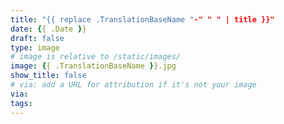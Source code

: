 ```yaml
---
title: "{{ replace .TranslationBaseName "-" " " | title }}"
date: {{ .Date }}
draft: false
type: image
# image is relative to /static/images/
image: {{ .TranslationBaseName }}.jpg
show_title: false
# via: add a URL for attribution if it's not your image
via: 
tags:
---
```

